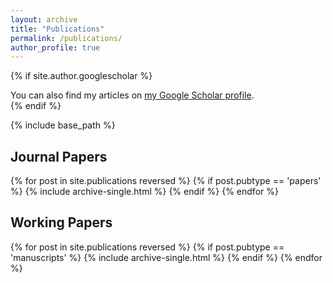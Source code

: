 ```yaml
---
layout: archive
title: "Publications"
permalink: /publications/
author_profile: true
---
```


{% if site.author.googlescholar %}
  <div class="wordwrap">You can also find my articles on <a href="{{site.author.googlescholar}}">my Google Scholar profile</a>.</div>
{% endif %}



{% include base_path %}
<h2>Journal Papers</h2>
{% for post in site.publications reversed %}
  {% if post.pubtype == 'papers' %}
      {% include archive-single.html %}
  {% endif %}
{% endfor %}

<h2>Working Papers</h2>
{% for post in site.publications reversed %}
  {% if post.pubtype == 'manuscripts' %}
      {% include archive-single.html %}
  {% endif %}
{% endfor %}

